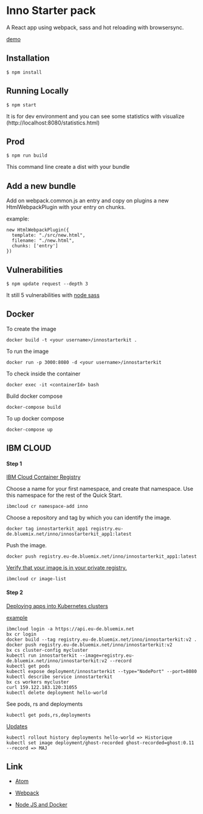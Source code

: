 # Inno Starter pack

A React app using webpack, sass and hot reloading with browsersync.

[demo](159.122.183.120:31055)

## Installation

```
$ npm install
```

## Running Locally

```
$ npm start
```

It is for dev environment and you can see some statistics with visualize (http://localhost:8080/statistics.html)


## Prod

```
$ npm run build
```

This command line create a dist with your bundle

## Add a new bundle

Add on webpack.common.js an entry and copy on plugins a new HtmlWebpackPlugin with your entry on chunks.

example:
```
new HtmlWebpackPlugin({
  template: "./src/new.html",
  filename: "./new.html",
  chunks: ['entry']
})
```

## Vulnerabilities

```
$ npm update request --depth 3
```

It still 5 vulnerabilities with [node sass](https://github.com/sass/node-sass/issues/2355)

## Docker

To create the image
```
docker build -t <your username>/innostarterkit .
```

To run the image
```
docker run -p 3000:8080 -d <your username>/innostarterkit
```

To check inside the container
```
docker exec -it <containerId> bash
```

Build docker compose
```
docker-compose build
```

To up docker compose
```
docker-compose up
```

## IBM CLOUD

#### Step 1

[IBM Cloud Container Registry](https://console.bluemix.net/containers-kubernetes/registry/start)

Choose a name for your first namespace, and create that namespace. Use this namespace for the rest of the Quick Start.
```
ibmcloud cr namespace-add inno
```

Choose a repository and tag by which you can identify the image.
```
docker tag innostarterkit_app1 registry.eu-de.bluemix.net/inno/innostarterkit_app1:latest
```

Push the image.
```
docker push registry.eu-de.bluemix.net/inno/innostarterkit_app1:latest
```

[Verify that your image is in your private registry.](https://console.bluemix.net/containers-kubernetes/registry/private
)

```
ibmcloud cr image-list
```

#### Step 2

[Deploying apps into Kubernetes clusters](https://console.bluemix.net/docs/containers/cs_tutorials_apps.html#cs_apps_tutorial)

[example](https://github.com/IBM/container-service-getting-started-wt/tree/master/Lab%201)


```
ibmcloud login -a https://api.eu-de.bluemix.net
bx cr login
docker build --tag registry.eu-de.bluemix.net/inno/innostarterkit:v2 .
docker push registry.eu-de.bluemix.net/inno/innostarterkit:v2
bx cs cluster-config mycluster
kubectl run innostarterkit --image=registry.eu-de.bluemix.net/inno/innostarterkit:v2 --record
kubectl get pods
kubectl expose deployment/innostarterkit --type="NodePort" --port=8080
kubectl describe service innostarterkit
bx cs workers mycluster
curl 159.122.183.120:31055
kubectl delete deployment hello-world
```

See pods, rs and deployments
```
kubectl get pods,rs,deployments
```

[Updates](https://www.linux.com/learn/rolling-updates-and-rollbacks-using-kubernetes-deployments)

```
kubectl rollout history deployments hello-world => Historique
kubectl set image deployment/ghost-recorded ghost-recorded=ghost:0.11 --record => MAJ
```

## Link

- [Atom](https://www.sitepoint.com/10-essential-atom-add-ons/)

- [Webpack](http://putaindecode.io/fr/articles/js/webpack/)

- [Node JS and Docker](https://nodejs.org/en/docs/guides/nodejs-docker-webapp/)